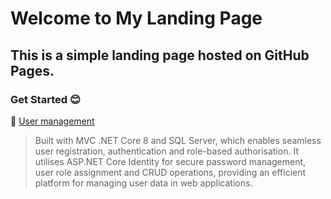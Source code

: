 # Welcome to My Landing Page
## This is a simple landing page hosted on GitHub Pages.  
### Get Started  :blush:

:round_pushpin: [User management](https://github.com/nittayac/Identitymanager)

> Built with MVC .NET Core 8 and SQL Server, which enables seamless user registration, authentication and role-based authorisation. It utilises ASP.NET Core Identity for secure password management, user role assignment and CRUD operations, providing an efficient platform for managing user data in web applications.
